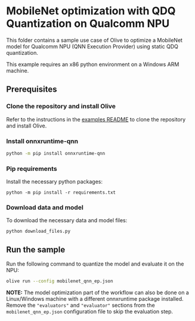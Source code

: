 # MobileNet optimization with QDQ Quantization on Qualcomm NPU
This folder contains a sample use case of Olive to optimize a MobileNet model for Qualcomm NPU (QNN Execution Provider) using static QDQ quantization.

This example requires an x86 python environment on a Windows ARM machine.


## Prerequisites
### Clone the repository and install Olive

Refer to the instructions in the [examples README](../README.md) to clone the repository and install Olive.

### Install onnxruntime-qnn
```bash
python -m pip install onnxruntime-qnn
```

### Pip requirements
Install the necessary python packages:
```
python -m pip install -r requirements.txt
```

### Download data and model
To download the necessary data and model files:
```
python download_files.py
```

## Run the sample
Run the following command to quantize the model and evaluate it on the NPU:
```bash
olive run --config mobilenet_qnn_ep.json
```

**NOTE:** The model optimization part of the workflow can also be done on a Linux/Windows machine with a different onnxruntime package installed. Remove the `"evaluators"` and `"evaluator"` sections from the `mobilenet_qnn_ep.json` configuration file to skip the evaluation step.
